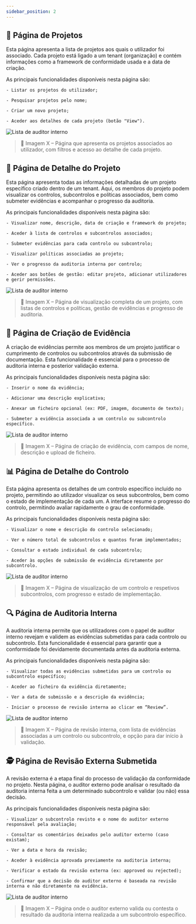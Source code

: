 ```yaml
---
sidebar_position: 2
---
```



## 📁 Página de Projetos

Esta página apresenta a lista de projetos aos quais o utilizador foi associado. Cada projeto está ligado a um tenant (organização) e contém informações como a framework de conformidade usada e a data de criação.

As principais funcionalidades disponíveis nesta página são:

    - Listar os projetos do utilizador;

    - Pesquisar projetos pelo nome;

    - Criar um novo projeto;

    - Aceder aos detalhes de cada projeto (botão "View").

![Lista de auditor interno](../../../static/img/print_your_pr.png)

> 📸 Imagem X – Página que apresenta os projetos associados ao utilizador, com filtros e acesso ao detalhe de cada projeto.


## 📄 Página de Detalhe do Projeto

Esta página apresenta todas as informações detalhadas de um projeto específico criado dentro de um tenant. Aqui, os membros do projeto podem visualizar os controlos, subcontrolos e políticas associados, bem como submeter evidências e acompanhar o progresso da auditoria.

As principais funcionalidades disponíveis nesta página são:

    - Visualizar nome, descrição, data de criação e framework do projeto;

    - Aceder à lista de controlos e subcontrolos associados;

    - Submeter evidências para cada controlo ou subcontrolo;

    - Visualizar políticas associadas ao projeto;

    - Ver o progresso da auditoria interna por controlo;

    - Aceder aos botões de gestão: editar projeto, adicionar utilizadores e gerir permissões.


![Lista de auditor interno](../../../static/img/print-proj_det.png)


> 📸 Imagem X – Página de visualização completa de um projeto, com listas de controlos e políticas, gestão de evidências e progresso de auditoria.

## 📝 Página de Criação de Evidência

A criação de evidências permite aos membros de um projeto justificar o cumprimento de controlos ou subcontrolos através da submissão de documentação. Esta funcionalidade é essencial para o processo de auditoria interna e posterior validação externa.

As principais funcionalidades disponíveis nesta página são:

    - Inserir o nome da evidência;

    - Adicionar uma descrição explicativa;

    - Anexar um ficheiro opcional (ex: PDF, imagem, documento de texto);

    - Submeter a evidência associada a um controlo ou subcontrolo específico.

![Lista de auditor interno](../../../static/img/print_add-evi.png)


>📸 Imagem X – Página de criação de evidência, com campos de nome, descrição e upload de ficheiro.

## 📊 Página de Detalhe do Controlo

Esta página apresenta os detalhes de um controlo específico incluído no projeto, permitindo ao utilizador visualizar os seus subcontrolos, bem como o estado de implementação de cada um. A interface resume o progresso do controlo, permitindo avaliar rapidamente o grau de conformidade.

As principais funcionalidades disponíveis nesta página são:

    - Visualizar o nome e descrição do controlo selecionado;

    - Ver o número total de subcontrolos e quantos foram implementados;

    - Consultar o estado individual de cada subcontrolo;

    - Aceder às opções de submissão de evidência diretamente por subcontrolo.

![Lista de auditor interno](../../../static/img/print_control.png)


> 📸 Imagem X – Página de visualização de um controlo e respetivos subcontrolos, com progresso e estado de implementação.

## 🔍 Página de Auditoria Interna

A auditoria interna permite que os utilizadores com o papel de auditor interno revejam e validem as evidências submetidas para cada controlo ou subcontrolo. Esta funcionalidade é essencial para garantir que a conformidade foi devidamente documentada antes da auditoria externa.

As principais funcionalidades disponíveis nesta página são:

    - Visualizar todas as evidências submetidas para um controlo ou subcontrolo específico;

    - Aceder ao ficheiro da evidência diretamente;

    - Ver a data de submissão e a descrição da evidência;

    - Iniciar o processo de revisão interna ao clicar em “Review”.

![Lista de auditor interno](../../../static/img/print_int_audit.png)


> 📸 Imagem X – Página de revisão interna, com lista de evidências associadas a um controlo ou subcontrolo, e opção para dar início à validação.

## 🕵️ Página de Revisão Externa Submetida

A revisão externa é a etapa final do processo de validação da conformidade no projeto. Nesta página, o auditor externo pode analisar o resultado da auditoria interna feita a um determinado subcontrolo e validar (ou não) essa decisão.

As principais funcionalidades disponíveis nesta página são:

    - Visualizar o subcontrolo revisto e o nome do auditor externo responsável pela avaliação;

    - Consultar os comentários deixados pelo auditor externo (caso existam);

    - Ver a data e hora da revisão;

    - Aceder à evidência aprovada previamente na auditoria interna;

    - Verificar o estado da revisão externa (ex: approved ou rejected);

    - Confirmar que a decisão do auditor externo é baseada na revisão interna e não diretamente na evidência.

![Lista de auditor interno](../../../static/img/print_audit_ext.png)


>📸 Imagem X – Página onde o auditor externo valida ou contesta o resultado da auditoria interna realizada a um subcontrolo específico.